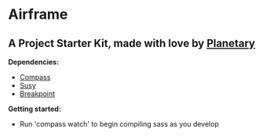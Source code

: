 # Airframe
## A Project Starter Kit, made with love by [Planetary](http://planetary.io)

**Dependencies:**
- [Compass](http://compass-style.org/)
- [Susy](http://susy.oddbird.net/)
- [Breakpoint](http://breakpoint-sass.com/)

**Getting started:**
- Run 'compass watch' to begin compiling sass as you develop